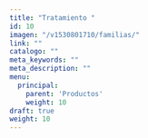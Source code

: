 ```yaml
---
title: "Tratamiento "
id: 10
imagen: "/v1530801710/familias/"
link: ""
catalogo: ""
meta_keywords: ""
meta_description: ""
menu:
  principal:
    parent: 'Productos'
    weight: 10
draft: true
weight: 10
---
```


